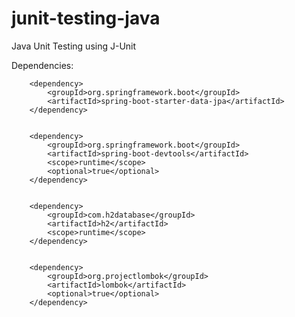 # junit-testing-java
Java Unit Testing using J-Unit

Dependencies: 

		<dependency>
			<groupId>org.springframework.boot</groupId>
			<artifactId>spring-boot-starter-data-jpa</artifactId>
		</dependency>

  
		<dependency>
			<groupId>org.springframework.boot</groupId>
			<artifactId>spring-boot-devtools</artifactId>
			<scope>runtime</scope>
			<optional>true</optional>
		</dependency>

  
		<dependency>
			<groupId>com.h2database</groupId>
			<artifactId>h2</artifactId>
			<scope>runtime</scope>
		</dependency>

  
		<dependency>
			<groupId>org.projectlombok</groupId>
			<artifactId>lombok</artifactId>
			<optional>true</optional>
		</dependency>
